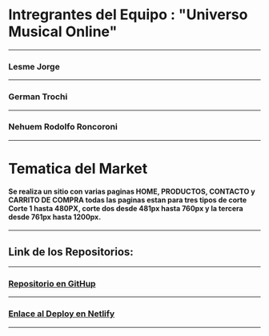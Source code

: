 # Intregrantes del Equipo : "Universo Musical Online"

***
### Lesme Jorge

***
### German Trochi

***
### Nehuem Rodolfo Roncoroni
***

# Tematica del Market

#### Se realiza un sitio con varias paginas HOME, PRODUCTOS, CONTACTO y CARRITO DE COMPRA todas las paginas estan para tres tipos de corte Corte 1 hasta 480PX, corte dos desde 481px hasta 760px y la tercera desde 761px hasta 1200px.

***
## Link de los Repositorios:

***
### [Repositorio en GitHup](https://github.com/Fenixbvh683/musicaVenta)

***
### [Enlace al Deploy en Netlify](https://vibraverso.netlify.app/)

***

